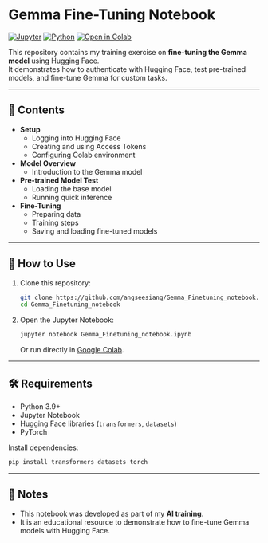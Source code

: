 # Gemma Fine-Tuning Notebook

[![Jupyter](https://img.shields.io/badge/Notebook-Jupyter-orange)](#)
[![Python](https://img.shields.io/badge/Python-3.9%2B-blue)](#) [![Open
in
Colab](https://img.shields.io/badge/Open%20in-Colab-brightgreen)](https://colab.research.google.com)

This repository contains my training exercise on **fine-tuning the Gemma
model** using Hugging Face.\
It demonstrates how to authenticate with Hugging Face, test pre-trained
models, and fine-tune Gemma for custom tasks.

------------------------------------------------------------------------

## 📖 Contents

-   **Setup**
    -   Logging into Hugging Face
    -   Creating and using Access Tokens
    -   Configuring Colab environment
-   **Model Overview**
    -   Introduction to the Gemma model
-   **Pre-trained Model Test**
    -   Loading the base model
    -   Running quick inference
-   **Fine-Tuning**
    -   Preparing data
    -   Training steps
    -   Saving and loading fine-tuned models

------------------------------------------------------------------------

## 🚀 How to Use

1.  Clone this repository:

    ``` bash
    git clone https://github.com/angseesiang/Gemma_Finetuning_notebook.git
    cd Gemma_Finetuning_notebook
    ```

2.  Open the Jupyter Notebook:

    ``` bash
    jupyter notebook Gemma_Finetuning_notebook.ipynb
    ```

    Or run directly in [Google
    Colab](https://colab.research.google.com).

------------------------------------------------------------------------

## 🛠️ Requirements

-   Python 3.9+
-   Jupyter Notebook
-   Hugging Face libraries (`transformers`, `datasets`)
-   PyTorch

Install dependencies:

``` bash
pip install transformers datasets torch
```

------------------------------------------------------------------------

## 📌 Notes

-   This notebook was developed as part of my **AI training**.
-   It is an educational resource to demonstrate how to fine-tune Gemma
    models with Hugging Face.
